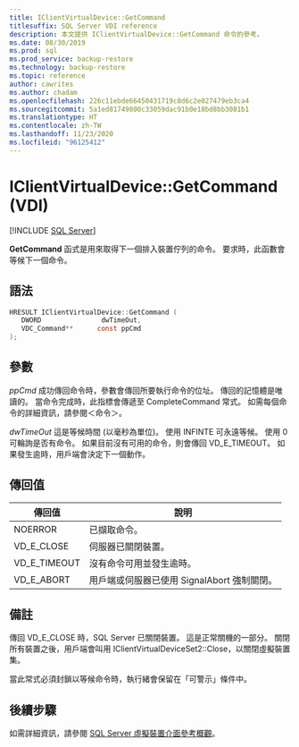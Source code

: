 ```yaml
---
title: IClientVirtualDevice::GetCommand
titlesuffix: SQL Server VDI reference
description: 本文提供 IClientVirtualDevice::GetCommand 命令的參考。
ms.date: 08/30/2019
ms.prod: sql
ms.prod_service: backup-restore
ms.technology: backup-restore
ms.topic: reference
author: cawrites
ms.author: chadam
ms.openlocfilehash: 226c11ebde66450431719c8d6c2e027479eb3ca4
ms.sourcegitcommit: 5a1ed81749800c33059dac91b0e18bd8bb3081b1
ms.translationtype: HT
ms.contentlocale: zh-TW
ms.lasthandoff: 11/23/2020
ms.locfileid: "96125412"
---
```

# <a name="iclientvirtualdevicegetcommand-vdi"></a>IClientVirtualDevice::GetCommand (VDI)

[!INCLUDE [SQL Server](../../../includes/applies-to-version/sqlserver.md)]

**GetCommand** 函式是用來取得下一個排入裝置佇列的命令。 要求時，此函數會等候下一個命令。

## <a name="syntax"></a>語法

```c
HRESULT IClientVirtualDevice::GetCommand (
   DWORD               dwTimeOut,
   VDC_Command**      const ppCmd
);
```

## <a name="parameters"></a>參數

*ppCmd* 成功傳回命令時，參數會傳回所要執行命令的位址。 傳回的記憶體是唯讀的。 當命令完成時，此指標會傳遞至 CompleteCommand 常式。 如需每個命令的詳細資訊，請參閱＜命令＞。

*dwTimeOut* 這是等候時間 (以毫秒為單位)。 使用 INFINTE 可永遠等候。 使用 0 可輪詢是否有命令。 如果目前沒有可用的命令，則會傳回 VD_E_TIMEOUT。 如果發生逾時，用戶端會決定下一個動作。

## <a name="return-value"></a>傳回值

|傳回值 | 說明 |
|---|---|
| NOERROR | 已擷取命令。 |
| VD_E_CLOSE | 伺服器已關閉裝置。 |
| VD_E_TIMEOUT | 沒有命令可用並發生逾時。 |
| VD_E_ABORT | 用戶端或伺服器已使用 SignalAbort 強制關閉。 |

## <a name="remarks"></a>備註

傳回 VD_E_CLOSE 時，SQL Server 已關閉裝置。 這是正常關機的一部分。 關閉所有裝置之後，用戶端會叫用 IClientVirtualDeviceSet2::Close，以關閉虛擬裝置集。

當此常式必須封鎖以等候命令時，執行緒會保留在「可警示」條件中。

## <a name="next-steps"></a>後續步驟

如需詳細資訊，請參閱 [SQL Server 虛擬裝置介面參考概觀](reference-virtual-device-interface.md)。